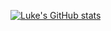 [![Luke's GitHub stats](https://github-readme-stats.vercel.app/api?username=nsluke)](https://github.com/nsluke/github-readme-stats)
